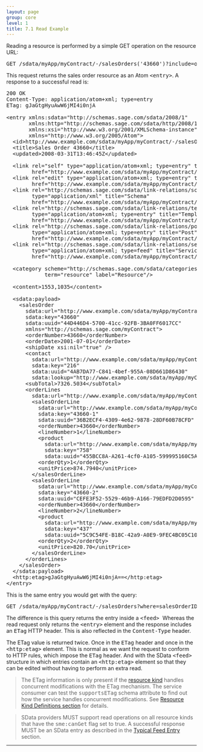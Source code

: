 ```yaml
---
layout: page
group: core
level: 1
title: 7.1 Read Example
---
```


Reading a resource is performed by a simple GET operation on the resource
URL:

<pre>GET /sdata/myApp/myContract/-/salesOrders('43660')?include=orderLines</pre>

This request returns the sales order resource as an Atom
<tt>&lt;entry&gt;</tt>. A response to a successful read is:

<pre>200 OK
Content-Type: application/atom+xml; type=entry
ETag: gJaGtgHyuAwW6jMI4i0njA
&nbsp;
&lt;entry xmlns:sdata="http://schemas.sage.com/sdata/2008/1" 
       xmlns:http="http://schemas.sage.com/sdata/http/2008/1" 
       xmlns:xsi="http://www.w3.org/2001/XMLSchema-instance"
&nbsp;&nbsp;&nbsp;&nbsp;&nbsp;  xmlns="http://www.w3.org/2005/Atom"&gt;
&nbsp; &lt;id&gt;http://www.example.com/sdata/myApp/myContract/-/salesOrders('43660')&lt;/id&gt;
&nbsp; &lt;title&gt;Sales Order 43660&lt;/title&gt;
&nbsp; &lt;updated&gt;2008-03-31T13:46:45Z&lt;/updated&gt;

&nbsp; &lt;link rel="self" type="application/atom+xml; type=entry" title="Refresh" 
        href="http://www.example.com/sdata/myApp/myContract/-/salesOrders('43660')" /&gt;
&nbsp; &lt;link rel="edit" type="application/atom+xml; type=entry" title="Edit" 
        href="http://www.example.com/sdata/myApp/myContract/-/salesOrders('43660')" /&gt;
&nbsp; &lt;link rel="http://schemas.sage.com/sdata/link-relations/schema" 
&nbsp;&nbsp;&nbsp;&nbsp;&nbsp;&nbsp;&nbsp; type="application/xml" title="Schema" 
&nbsp;&nbsp;&nbsp;&nbsp;&nbsp;&nbsp;&nbsp; href="http://www.example.com/sdata/myApp/myContract/-/salesOrders/$schema?version=5" /&gt;
&nbsp; &lt;link rel="http://schemas.sage.com/sdata/link-relations/template" 
&nbsp;&nbsp;&nbsp;&nbsp;&nbsp;&nbsp;&nbsp; type="application/atom+xml; type=entry" title="Template" 
&nbsp;&nbsp;&nbsp;&nbsp;&nbsp;&nbsp;&nbsp; href="http://www.example.com/sdata/myApp/myContract/-/salesOrders/$template" /&gt;
&nbsp; &lt;link rel="http://schemas.sage.com/sdata/link-relations/post" 
&nbsp;&nbsp;&nbsp;&nbsp;&nbsp;&nbsp;&nbsp; type="application/atom+xml; type=entry" title="Post" 
&nbsp;&nbsp;&nbsp;&nbsp;&nbsp;&nbsp;&nbsp; href="http://www.example.com/sdata/myApp/myContract/-/salesOrders" /&gt;
&nbsp; &lt;link rel="http://schemas.sage.com/sdata/link-relations/service" 
&nbsp;&nbsp;&nbsp;&nbsp;&nbsp;&nbsp;&nbsp; type="application/atom+xml; type=feed" title="Service" 
&nbsp;&nbsp;&nbsp;&nbsp;&nbsp;&nbsp;&nbsp; href="http://www.example.com/sdata/myApp/myContract/-/salesOrders/$service" /&gt;

  &lt;category scheme="http://schemas.sage.com/sdata/categories" 
            term="resource" label="Resource"/&gt;

&nbsp; &lt;content&gt;1553,1035&lt;/content&gt;

  &lt;sdata:payload&gt;
&nbsp;   &lt;salesOrder 
      sdata:url="http://www.example.com/sdata/myApp/myContract/-/salesOrders('43660')" 
      sdata:key="43660"
      sdata:uuid="44D446D4-5700-41cc-92FB-3BA0FF6017CC"
      xmlns="http://schemas.sage.com/myContract"&gt;
&nbsp;     &lt;orderNumber&gt;43660&lt;/orderNumber&gt;
&nbsp;     &lt;orderDate&gt;2001-07-01&lt;/orderDate&gt;
&nbsp;     &lt;shipDate xsi:nil="true" /&gt;
&nbsp;     &lt;contact 
        sdata:url="http://www.example.com/sdata/myApp/myContract/-/contacts('216')" 
        sdata:key="216" 
        sdata:uuid="4AB7DA77-C841-4bef-955A-08D661D86430"
        sdata:lookup="http://www.example.com/sdata/myApp/myContract/-/contacts" /&gt;
&nbsp;     &lt;subTotal&gt;7326.5034&lt;/subTotal&gt;
    &nbsp; &lt;orderLines 
        sdata:url="http://www.example.com/sdata/myApp/myContract/-/salesOrderLines?where=salesOrderID%20eq%2043660" &gt;
    &nbsp;&nbsp;&nbsp; &lt;salesOrderLine
          sdata:url="http://www.example.com/sdata/myApp/myContract/-/salesOrderLines('43660-1')"
          sdata:key="43660-1"
          sdata:uuid="36B2ECF4-4309-4e62-9878-28DF60B78CFD" &gt;
&nbsp;    &nbsp;&nbsp;&nbsp;&nbsp; &lt;orderNumber&gt;43660&lt;/orderNumber&gt;
&nbsp;    &nbsp;&nbsp;&nbsp;&nbsp; &lt;lineNumber&gt;1&lt;/lineNumber&gt;
&nbsp;&nbsp;&nbsp;    &nbsp;&nbsp; &lt;product
            sdata:url="http://www.example.com/sdata/myApp/myContract/-/products('758')" 
            sdata:key="758"
            sdata:uuid="455BCC8A-A261-4cf0-A105-599995160C5A"/&gt;
&nbsp;&nbsp;    &nbsp;&nbsp;&nbsp; &lt;orderQty&gt;1&lt;/orderQty&gt;
&nbsp;&nbsp;    &nbsp;&nbsp;&nbsp; &lt;unitPrice&gt;874.7940&lt;/unitPrice&gt;
&nbsp;&nbsp;    &nbsp; &lt;/salesOrderLine&gt;
&nbsp;&nbsp;    &nbsp; &lt;salesOrderLine
          sdata:url="http://www.example.com/sdata/myApp/myContract/-/salesOrderLines('43660-2')"
          sdata:key="43660-2"
          sdata:uuid="CEFE3F52-5529-46b9-A166-79EDFD2D0595" &gt;
&nbsp;&nbsp;    &nbsp;&nbsp;&nbsp; &lt;orderNumber&gt;43660&lt;/orderNumber&gt;
&nbsp;&nbsp;    &nbsp;&nbsp;&nbsp; &lt;lineNumber&gt;2&lt;/lineNumber&gt;
&nbsp;&nbsp;    &nbsp;&nbsp;&nbsp; &lt;product
            sdata:url="http://www.example.com/sdata/myApp/myContract/-/products('437')" 
            sdata:key="437"
            sdata:uuid="5C9C54FE-B18C-42a9-A0E9-9FEC4BC05C10"/&gt;
&nbsp;&nbsp;    &nbsp;&nbsp;&nbsp; &lt;orderQty&gt;2&lt;/orderQty&gt;
&nbsp;&nbsp;    &nbsp;&nbsp;&nbsp; &lt;unitPrice&gt;820.70&lt;/unitPrice&gt;
&nbsp;&nbsp;    &nbsp; &lt;/salesOrderLine&gt;
&nbsp;     &lt;/orderLines&gt;
    &lt;/salesOrder&gt;
  &lt;/sdata:payload&gt;
&nbsp; &lt;http:etag&gt;gJaGtgHyuAwW6jMI4i0njA==&lt;/http:etag&gt;
&lt;/entry&gt;</pre>

This is the same entry you&nbsp;would get with the query:

<pre>GET /sdata/myApp/myContract/-/salesOrders?where=salesOrderID eq '43660'&amp;include=orderLines</pre>

The&nbsp;difference is&nbsp;this query&nbsp;returns the entry inside a <tt>&lt;feed&gt;
</tt>Whereas&nbsp;the read request only returns the <tt>&lt;entry&gt;</tt> element
and&nbsp;the response&nbsp;includes an <tt>ETag</tt> HTTP header. This is also reflected
in the <tt>Content-Type</tt> header.

The&nbsp;ETag value is returned twice. Once in the <tt>ETag</tt>
header and once in the <tt>&lt;http:etag&gt;</tt> element. This is normal as we
want the request to conform to&nbsp;HTTP rules, which impose the <tt>ETag</tt>
header. And with the SData <tt>&lt;feed&gt;</tt> structure in which entries
contain an <tt>&lt;http:etag&gt;</tt> element so that they can&nbsp;be edited without
having to perform an extra read.

<blockquote class="note">The ETag information is only present if the <a href="../0101/" "1.1 Terminology">resource kind</a> handles concurrent modifications with the ETag mechanism. The service
consumer can test the <tt>supportsETag</tt> schema attribute to find out how the
service handles concurrent modifications. See&nbsp;<a href="../0402/" title="4.2 Resource Kind Definition">Resource Kind&nbsp;Definitions section</a>&nbsp;for details.</blockquote>

<blockquote class="compliance">SData providers MUST support read operations on all resource
kinds that have the <tt>sme:canGet</tt> flag set to true. A successful response
MUST be an SData entry as described in the <a href="../0307/" title="3.7  Typical Feed Entry">Typical Feed Entry</a> section.</blockquote>

* * *